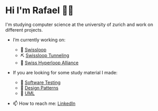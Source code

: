 # Hi I'm Rafael 👋🏼

I'm studying computer science at the university of zurich and work on different projects. 

- I’m currently working on:
  - 🚀 [Swissloop](https://swissloop.ch/)
  - ⛏ [Swissloop Tunneling](https://swisslooptunneling.ch/) 
  - 🤝 [Swiss Hyperloop Alliance](http://swiss-hyperloop-alliance.ch/)
  
- If you are looking for some study material I made:
  - 📕 [Software Testing](https://radubauzh.github.io/Software-Testing/)
  - 📗 [Design Patterns](https://radubauzh.github.io/Design-Patterns/ ) 
  - 📘 [UML](https://radubauzh.github.io/UML/)

- 📫 How to reach me: [LinkedIn](https://www.linkedin.com/in/rafael-dubach/)






